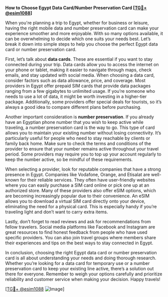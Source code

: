 **How to Choose Egypt Data Card/Number Preservation Card [[TG💪+ @esim1088](https://t.me/s/esim1088)]**

When you're planning a trip to Egypt, whether for business or leisure, having the right mobile data and number preservation card can make your experience smoother and more enjoyable. With so many options available, it can be overwhelming to decide which one suits your needs best. Let’s break it down into simple steps to help you choose the perfect Egypt data card or number preservation card.

First, let’s talk about **data cards**. These are essential if you want to stay connected during your trip. Data cards allow you to access the internet on your phone or tablet, making it easier to navigate through maps, check emails, and stay updated with social media. When choosing a data card, consider factors such as data allowance, price, and coverage. Most providers in Egypt offer prepaid SIM cards that provide data packages ranging from a few gigabytes to unlimited usage. If you’re someone who needs to use a lot of data, it might be worth investing in a higher-tier package. Additionally, some providers offer special deals for tourists, so it’s always a good idea to compare different plans before purchasing.

Another important consideration is **number preservation**. If you already have an Egyptian phone number that you wish to keep active while traveling, a number preservation card is the way to go. This type of card allows you to maintain your existing number without losing connectivity. It’s particularly useful for people who need to stay reachable by clients or family back home. Make sure to check the terms and conditions of the provider to ensure that your number remains active throughout your travel period. Some providers may require you to top up your account regularly to keep the number active, so be mindful of these requirements.

When selecting a provider, look for reputable companies that have a strong presence in Egypt. Companies like Vodafone, Orange, and Etisalat are well-known for their reliable services. They often have user-friendly websites where you can easily purchase a SIM card online or pick one up at an authorized store. Many of these providers also offer eSIM options, which are becoming increasingly popular due to their convenience. An eSIM allows you to download a virtual SIM card directly onto your device, eliminating the need for a physical card. This is especially handy if you’re traveling light and don’t want to carry extra items.

Lastly, don’t forget to read reviews and ask for recommendations from fellow travelers. Social media platforms like Facebook and Instagram are great resources to find honest feedback from people who have used specific providers. You can also join travel groups where members share their experiences and tips on the best ways to stay connected in Egypt.

In conclusion, choosing the right Egypt data card or number preservation card is all about understanding your needs and doing thorough research. Whether you’re looking for a data card for temporary use or a number preservation card to keep your existing line active, there’s a solution out there for everyone. Remember to weigh your options carefully and prioritize reliability and customer service when making your decision. Happy travels! 

[[TG💪+ @esim1088](https://t.me/s/esim1088) ![Image](https://i.postimg.cc/Y0z9fWf4/image.png)]